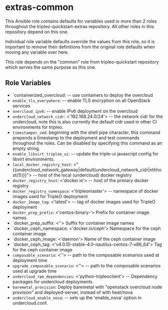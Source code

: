 extras-common
=============

This Ansible role contains defaults for variables used in more than 2 roles
throughout the tripleo-quickstart-extras repository. All other roles in this
repository depend on this one.

Individual role variable defaults override the values from this role, so it is
important to remove their definitions from the original role defaults when
moving any variable over here.

This role depends on the "common" role from tripleo-quickstart repository which
serves the same purpose as this one.

Role Variables
--------------

- `containerized_overcloud: <false> -- use containers to deploy the overcloud
- `enable_tls_everywhere`: <false> -- enable TLS encryption on all OpenStack
  services
- `overcloud_ipv6`: <false> -- enable IPv6 deployment on the overcloud
- `undercloud_network_cidr`: <'192.168.24.0/24'> -- the network cidr for the
  undercloud, note this is also currently the default cidr used in other CI
  environments for tripleo.
- `timestamper_cmd`: beginning with the shell pipe character, this command
  prepends a timestamp to the deployment and test commands throughout the
  roles. Can be disabled by specifying this command as an empty string.
- `enable_libvirt_tripleo_ui`: <false> -- update the triple-ui javascript config
  for libvirt environments.
- `local_docker_registry_host`: <"{{undercloud_network_gateway|default(undercloud_network_cidr|nthhost(1))}}"> -- host of the local (undercloud) docker registry
- `docker_registry_host`: <'docker.io'> -- host of the primary docker registry
- `docker_registry_namespace`: <'tripleomaster'> -- namespace of
  docker images used for TripleO deployment
- `docker_image_tag`: <'latest'> -- tag of docker images used for
  TripleO deployment
- `docker_prep_prefix`: <'centos-binary-'> Prefix for container image names
- `docker_prep_suffix: <''> Suffix for container image names
- `docker_ceph_namespace: <'docker.io/ceph'> Namespace for the ceph container
  image
- `docker_ceph_image: <'daemon'> Name of the ceph container image
- `docker_ceph_tag: <'v4.0.10-stable-4.0-nautilus-centos-7-x86_64'> Tag for the
  ceph container image
- `composable_scenario`: <''> -- path to the composable scenarios used at deployment time
- `upgrade_composable_scenario`: <''> -- path to the composable scenarios used at upgrade time
- `undercloud_rpm_dependencies`: <'python-tripleoclient'> -- Dependency packages for undercloud deployments.
- `baremetal_provision`: <false> Deploy baremetal with "openstack overcloud node provision" and deployed-server, instead of with heat/nova
- `undercloud_enable_nova`: <true> -- sets up the 'enable_nova'
  option in undercloud.conf.
